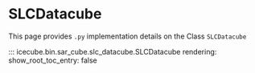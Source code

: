 # SLCDatacube
This page provides `.py` implementation details on the Class `SLCDatacube` 

::: icecube.bin.sar_cube.slc_datacube.SLCDatacube
      rendering:
          show_root_toc_entry: false